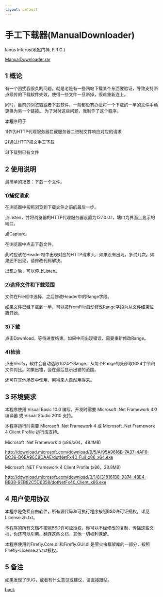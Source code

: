 ```yaml
---
layout: default
---
```


# 手工下载器(ManualDownloader)

Ianus Inferus(地狱门神, F.R.C.)

[ManualDownloader.rar](ManualDownloader.rar)

## 1 概论

有一个困扰我很久的问题，就是老是有一些网站下载某个东西要验证，导致支持断点续传的下载软件失效，使得一些文件一旦断掉，很难重新连上。

同时，目前的浏览器或者下载软件，一般都没有办法将一个下载的一半的文件手动更换为另一个链接。
为了对付这些问题，我制作了这个程序。

本程序用于

1)作为HTTP代理服务器拦截服务器二进制文件响应对应的请求

2)通过HTTP报文手工下载

3)下载到已有文件

## 2 使用说明

最简单的场景：下载一个文件。

### 1)捕捉请求

在浏览器中按照浏览到下载文件之前的最后一步。

点Listen，并将浏览器的HTTP代理服务器设置为127.0.0.1，端口为界面上显示的端口。

点Capture。

在浏览器中点击下载文件。

此时应该在Header框中出现对应的HTTP请求头，如果没有出现，多试几次。如果还不出现，请修改代码解决。

出现之后，可以停止Listen。

### 2)选择文件和下载范围

文件在File框中选择，之后修改Header中的Range字段。

如果文件已经下载到一半，可以按FromFile自动修改Range字段为从文件结束位置开始。

### 3)下载
点击Download。等待进度结束。如果中间出现错误，需要重新修改Range。

### 4)检验

点击Verify，软件会自动选取1024个Range，从每个Range的头部取1024字节和文件对比。如果出错，会在最后显示出错的范围。

还可在其他场景中使用，用得来人自然用得来。

## 3 环境要求

本程序使用 Visual Basic 10.0 编写，开发时需要 Microsoft .Net Framework 4.0 编译器 或 Visual Studio 2010 支持。

本程序运行时需要 Microsoft .Net Framework 4 或 Microsoft .Net Framework 4 Client Profile 运行库支持。

Microsoft .Net Framework 4 (x86/x64，48.1MB)

<http://download.microsoft.com/download/9/5/A/95A9616B-7A37-4AF6-BC36-D6EA96C8DAAE/dotNetFx40_Full_x86_x64.exe>

Microsoft .NET Framework 4 Client Profile (x86，28.8MB)

<http://download.microsoft.com/download/3/1/8/318161B8-9874-48E4-BB38-9EB82C5D6358/dotNetFx40_Client_x86.exe>

## 4 用户使用协议

本程序是免费自由软件，所有源代码和可执行程序按照BSD许可证授权，详见License.zh.txt。

本程序的所有文档不按照BSD许可证授权，你可以不经修改的复制、传播这些文档，你还可以引用、翻译这些文档，其他一切权利保留。

本程序使用的Firefly.Core.dll和Firefly.GUI.dll是萤火虫框架库的一部分，按照Firefly-License.zh.txt授权。

## 5 备注

如果发现了BUG，或者有什么意见或建议，请直接跟贴。

[back](../../)
